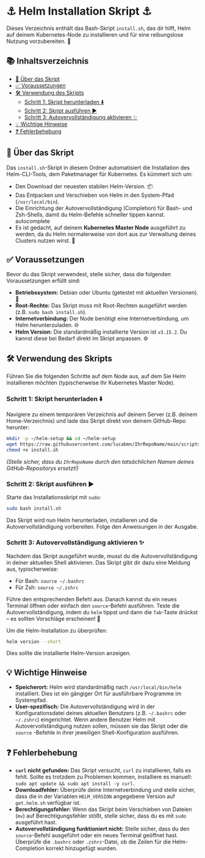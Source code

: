 # ⚓ Helm Installation Skript ⚓

Dieses Verzeichnis enthält das Bash-Skript `install.sh`, das dir hilft, Helm auf deinem Kubernetes-Node zu installieren und für eine reibungslose Nutzung vorzubereiten. 🚀

## 📚 Inhaltsverzeichnis

*   [🌟 Über das Skript](#-über-das-skript)
*   [✅ Voraussetzungen](#-voraussetzungen)
*   [🛠️ Verwendung des Skripts](#-verwendung-des-skripts)
    *   [Schritt 1: Skript herunterladen ⬇️](#schritt-1-skript-herunterladen-)
    *   [Schritt 2: Skript ausführen ▶️](#schritt-2-skript-ausführen-)
    *   [Schritt 3: Autovervollständigung aktivieren ✨](#schritt-3-autovervollständigung-aktivieren-)
*   [💡 Wichtige Hinweise](#-wichtige-hinweise)
*   [❓ Fehlerbehebung](#-fehlerbehebung)

## 🌟 Über das Skript

Das `install.sh`-Skript in diesem Ordner automatisiert die Installation des Helm-CLI-Tools, dem Paketmanager für Kubernetes. Es kümmert sich um:

*   Den Download der neuesten stabilen Helm-Version. 📦
*   Das Entpacken und Verschieben von Helm in den System-Pfad (`/usr/local/bin`).
*   Die Einrichtung der Autovervollständigung (Completion) für Bash- und Zsh-Shells, damit du Helm-Befehle schneller tippen kannst.  autocomplete
*   Es ist gedacht, auf deinem **Kubernetes Master Node** ausgeführt zu werden, da du Helm normalerweise von dort aus zur Verwaltung deines Clusters nutzen wirst. 👑

## ✅ Voraussetzungen

Bevor du das Skript verwendest, stelle sicher, dass die folgenden Voraussetzungen erfüllt sind:

*   **Betriebssystem:** Debian oder Ubuntu (getestet mit aktuellen Versionen). 🐧
*   **Root-Rechte:** Das Skript muss mit Root-Rechten ausgeführt werden (z.B. `sudo bash install.sh`).
*   **Internetverbindung:** Der Node benötigt eine Internetverbindung, um Helm herunterzuladen. 🌐
*   **Helm Version:** Die standardmäßig installierte Version ist `v3.15.2`. Du kannst diese bei Bedarf direkt im Skript anpassen. ⚙️

## 🛠️ Verwendung des Skripts

Führen Sie die folgenden Schritte auf dem Node aus, auf dem Sie Helm installieren möchten (typischerweise Ihr Kubernetes Master Node).

### Schritt 1: Skript herunterladen ⬇️

Navigiere zu einem temporären Verzeichnis auf deinem Server (z.B. deinem Home-Verzeichnis) und lade das Skript direkt von deinem GitHub-Repo herunter:

```bash
mkdir -p ~/helm-setup && cd ~/helm-setup
wget https://raw.githubusercontent.com/lucabmn/IhrRepoName/main/scripts/helm/install.sh
chmod +x install.sh
```
*(Stelle sicher, dass du `IhrRepoName` durch den tatsächlichen Namen deines GitHub-Repositorys ersetzt!)*

### Schritt 2: Skript ausführen ▶️

Starte das Installationsskript mit `sudo`:

```bash
sudo bash install.sh
```

Das Skript wird nun Helm herunterladen, installieren und die Autovervollständigung vorbereiten. Folge den Anweisungen in der Ausgabe.

### Schritt 3: Autovervollständigung aktivieren ✨

Nachdem das Skript ausgeführt wurde, musst du die Autovervollständigung in deiner aktuellen Shell aktivieren. Das Skript gibt dir dazu eine Meldung aus, typischerweise:

*   Für Bash: `source ~/.bashrc`
*   Für Zsh: `source ~/.zshrc`

Führe den entsprechenden Befehl aus. Danach kannst du ein neues Terminal öffnen oder einfach den `source`-Befehl ausführen. Teste die Autovervollständigung, indem du `helm` tippst und dann die `Tab`-Taste drückst – es sollten Vorschläge erscheinen! 🎉

Um die Helm-Installation zu überprüfen:
```bash
helm version --short
```
Dies sollte die installierte Helm-Version anzeigen.

## 💡 Wichtige Hinweise

*   **Speicherort:** Helm wird standardmäßig nach `/usr/local/bin/helm` installiert. Dies ist ein gängiger Ort für ausführbare Programme im Systempfad.
*   **User-spezifisch:** Die Autovervollständigung wird in der Konfigurationsdatei deines aktuellen Benutzers (z.B. `~/.bashrc` oder `~/.zshrc`) eingerichtet. Wenn andere Benutzer Helm mit Autovervollständigung nutzen sollen, müssen sie das Skript oder die `source` -Befehle in ihrer jeweiligen Shell-Konfiguration ausführen.

## ❓ Fehlerbehebung

*   **`curl` nicht gefunden:** Das Skript versucht, `curl` zu installieren, falls es fehlt. Sollte es trotzdem zu Problemen kommen, installiere es manuell: `sudo apt update && sudo apt install -y curl`.
*   **Downloadfehler:** Überprüfe deine Internetverbindung und stelle sicher, dass die in der Variablen `HELM_VERSION` angegebene Version auf `get.helm.sh` verfügbar ist.
*   **Berechtigungsfehler:** Wenn das Skript beim Verschieben von Dateien (`mv`) auf Berechtigungsfehler stößt, stelle sicher, dass du es mit `sudo` ausgeführt hast.
*   **Autovervollständigung funktioniert nicht:** Stelle sicher, dass du den `source`-Befehl ausgeführt oder ein neues Terminal geöffnet hast. Überprüfe die `.bashrc` oder `.zshrc`-Datei, ob die Zeilen für die Helm-Completion korrekt hinzugefügt wurden.